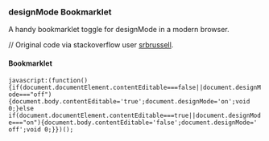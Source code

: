 ### designMode Bookmarklet
A handy bookmarklet toggle for designMode in a modern browser.

// Original code via stackoverflow user [srbrussell](https://stackoverflow.com/questions/4883190/combining-designmode-on-off-bookmarklets-into-one-toggling-bookmarklet).

#### Bookmarklet

```javascript:(function(){if(document.documentElement.contentEditable===false||document.designMode==="off"){document.body.contentEditable='true';document.designMode='o‌​n';void 0;}else if(document.documentElement.contentEditable===true||document.designMode==="on"){document.body.contentEditable='false';document.designMode='‌​off';void 0;}})();```
